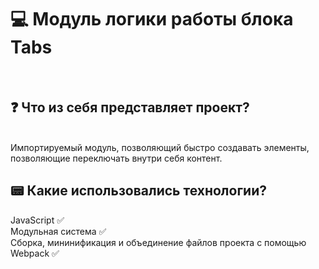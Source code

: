 <h1>💻 Модуль логики работы блока Tabs</h1> <br/>

<h2>❓ Что из себя представляет проект?</h2> <br/>
Импортируемый модуль, позволяющий быстро создавать элементы, позволяющие переключать внутри себя контент.<br/>

<h2>📟 Какие использовались технологии?</h2>
JavaScript ✅ <br/>
Модульная система ✅ <br/>
Сборка, мининификация и объединение файлов проекта с помощью Webpack ✅
